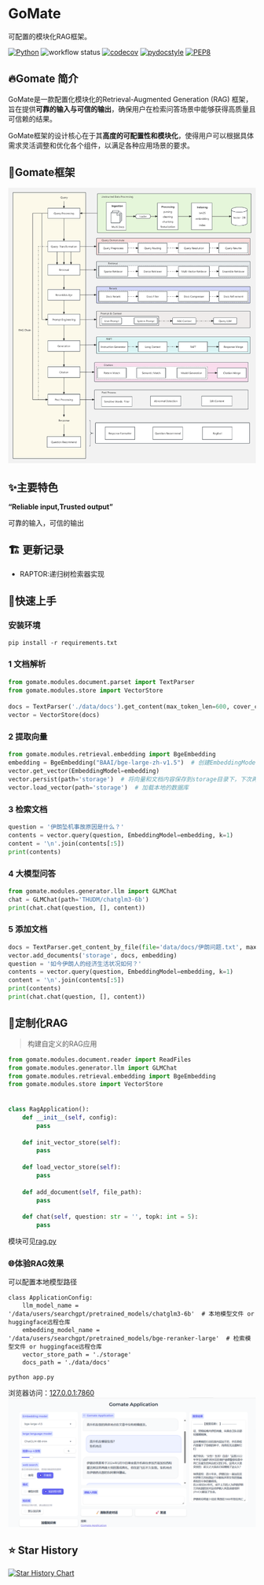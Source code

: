 # GoMate

可配置的模块化RAG框架。

[![Python](https://img.shields.io/badge/Python-3.10.0-3776AB.svg?style=flat)](https://www.python.org)
![workflow status](https://github.com/gomate-community/rageval/actions/workflows/makefile.yml/badge.svg)
[![codecov](https://codecov.io/gh/gomate-community/GoMate/graph/badge.svg?token=eG99uSM8mC)](https://codecov.io/gh/gomate-community/GoMate)
[![pydocstyle](https://img.shields.io/badge/pydocstyle-enabled-AD4CD3)](http://www.pydocstyle.org/en/stable/)
[![PEP8](https://img.shields.io/badge/code%20style-pep8-orange.svg)](https://www.python.org/dev/peps/pep-0008/)


## 🔥Gomate 简介
GoMate是一款配置化模块化的Retrieval-Augmented Generation (RAG) 框架，旨在提供**可靠的输入与可信的输出**，确保用户在检索问答场景中能够获得高质量且可信赖的结果。

GoMate框架的设计核心在于其**高度的可配置性和模块化**，使得用户可以根据具体需求灵活调整和优化各个组件，以满足各种应用场景的要求。

## 🔨Gomate框架
![framework.png](resources%2Fframework.png)
## ✨主要特色

**“Reliable input,Trusted output”**

可靠的输入，可信的输出

## 🏗️ 更新记录

-  RAPTOR:递归树检索器实现
## 🚀快速上手

### 安装环境
```shell
pip install -r requirements.txt
```
### 1 文档解析

```python
from gomate.modules.document.parset import TextParser
from gomate.modules.store import VectorStore

docs = TextParser('./data/docs').get_content(max_token_len=600, cover_content=150)
vector = VectorStore(docs)
```

### 2 提取向量

```python
from gomate.modules.retrieval.embedding import BgeEmbedding
embedding = BgeEmbedding("BAAI/bge-large-zh-v1.5")  # 创建EmbeddingModel
vector.get_vector(EmbeddingModel=embedding)
vector.persist(path='storage')  # 将向量和文档内容保存到storage目录下，下次再用就可以直接加载本地的数据库
vector.load_vector(path='storage')  # 加载本地的数据库
```

### 3 检索文档

```python
question = '伊朗坠机事故原因是什么？'
contents = vector.query(question, EmbeddingModel=embedding, k=1)
content = '\n'.join(contents[:5])
print(contents)
```

### 4 大模型问答
```python
from gomate.modules.generator.llm import GLMChat
chat = GLMChat(path='THUDM/chatglm3-6b')
print(chat.chat(question, [], content))
```

### 5 添加文档

```python
docs = TextParser.get_content_by_file(file='data/docs/伊朗问题.txt', max_token_len=600, cover_content=150)
vector.add_documents('storage', docs, embedding)
question = '如今伊朗人的经济生活状况如何？'
contents = vector.query(question, EmbeddingModel=embedding, k=1)
content = '\n'.join(contents[:5])
print(contents)
print(chat.chat(question, [], content))
```

## 🔧定制化RAG

> 构建自定义的RAG应用

```python
from gomate.modules.document.reader import ReadFiles
from gomate.modules.generator.llm import GLMChat
from gomate.modules.retrieval.embedding import BgeEmbedding
from gomate.modules.store import VectorStore


class RagApplication():
    def __init__(self, config):
        pass

    def init_vector_store(self):
        pass

    def load_vector_store(self):
        pass

    def add_document(self, file_path):
        pass

    def chat(self, question: str = '', topk: int = 5):
        pass
```

模块可见[rag.py](gomate/applications/rag.py)


### 🌐体验RAG效果
可以配置本地模型路径
```text
class ApplicationConfig:
    llm_model_name = '/data/users/searchgpt/pretrained_models/chatglm3-6b'  # 本地模型文件 or huggingface远程仓库
    embedding_model_name = '/data/users/searchgpt/pretrained_models/bge-reranker-large'  # 检索模型文件 or huggingface远程仓库
    vector_store_path = './storage'
    docs_path = './data/docs'

```

```shell
python app.py
```
浏览器访问：[127.0.0.1:7860](127.0.0.1:7860)
![demo.png](resources%2Fdemo.png)


## ⭐️ Star History

[![Star History Chart](https://api.star-history.com/svg?repos=gomate-community/GoMate&type=Date)](https://star-history.com/#gomate-community/GoMate&Date)